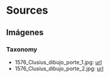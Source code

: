 # Sources 

## Imágenes 

### Taxonomy 

* 1576_Clusius_dibujo_porte_1.jpg: [url](http://fondosantiguos.com/obra/436/caroli-clusii-atrebat-rariorum-aliquot-stirpium-per-hispanias-observatarum-historia-libr)
* 1576_Clusius_dibujo_porte_2.jpg: [url](http://fondosantiguos.com/obra/436/caroli-clusii-atrebat-rariorum-aliquot-stirpium-per-hispanias-observatarum-historia-libr)
